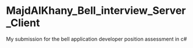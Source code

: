 # MajdAlKhany_Bell_interview_Server_Client
 
My submission for the bell application developer position assessment in c#
